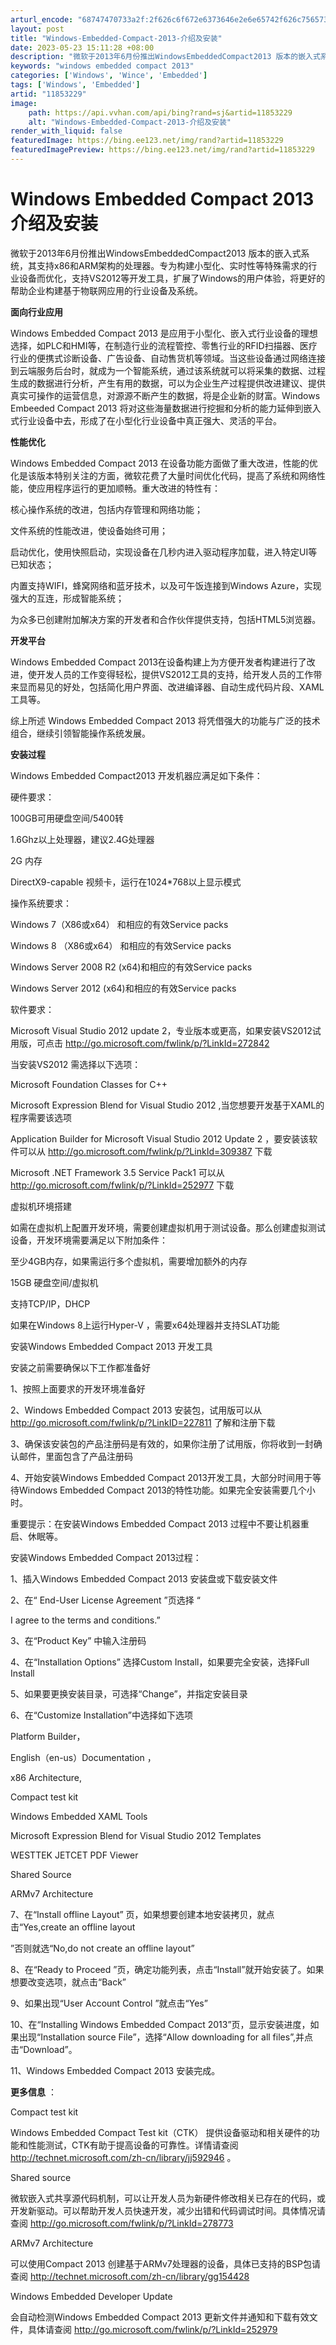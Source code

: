 ```yaml
---
arturl_encode: "68747470733a2f:2f626c6f672e6373646e2e6e65742f626c7565736561373235:2f61727469636c652f64657461696c732f3131383533323239"
layout: post
title: "Windows-Embedded-Compact-2013-介绍及安装"
date: 2023-05-23 15:11:28 +08:00
description: "微软于2013年6月份推出WindowsEmbeddedCompact2013 版本的嵌入式系统，其"
keywords: "windows embedded compact 2013"
categories: ['Windows', 'Wince', 'Embedded']
tags: ['Windows', 'Embedded']
artid: "11853229"
image:
    path: https://api.vvhan.com/api/bing?rand=sj&artid=11853229
    alt: "Windows-Embedded-Compact-2013-介绍及安装"
render_with_liquid: false
featuredImage: https://bing.ee123.net/img/rand?artid=11853229
featuredImagePreview: https://bing.ee123.net/img/rand?artid=11853229
---
```


# Windows Embedded Compact 2013 介绍及安装

微软于2013年6月份推出WindowsEmbeddedCompact2013 版本的嵌入式系统，其支持x86和ARM架构的处理器。专为构建小型化、实时性等特殊需求的行业设备而优化，支持VS2012等开发工具，扩展了Windows的用户体验，将更好的帮助企业构建基于物联网应用的行业设备及系统。

**面向行业应用**
  
Windows Embedded Compact 2013 是应用于小型化、嵌入式行业设备的理想选择，如PLC和HMI等，在制造行业的流程管控、零售行业的RFID扫描器、医疗行业的便携式诊断设备、广告设备、自动售货机等领域。当这些设备通过网络连接到云端服务后台时，就成为一个智能系统，通过该系统就可以将采集的数据、过程生成的数据进行分析，产生有用的数据，可以为企业生产过程提供改进建议、提供真实可操作的运营信息，对源源不断产生的数据，将是企业新的财富。Windows Embeeded Compact 2013 将对这些海量数据进行挖掘和分析的能力延伸到嵌入式行业设备中去，形成了在小型化行业设备中真正强大、灵活的平台。

**性能优化**
  
Windows Embedded Compact 2013 在设备功能方面做了重大改进，性能的优化是该版本特别关注的方面，微软花费了大量时间优化代码，提高了系统和网络性能，使应用程序运行的更加顺畅。重大改进的特性有：
  
核心操作系统的改进，包括内存管理和网络功能；
  
文件系统的性能改进，使设备始终可用；
  
启动优化，使用快照启动，实现设备在几秒内进入驱动程序加载，进入特定UI等已知状态；
  
内置支持WIFI，蜂窝网络和蓝牙技术，以及可午饭连接到Windows Azure，实现强大的互连，形成智能系统；
  
为众多已创建附加解决方案的开发者和合作伙伴提供支持，包括HTML5浏览器。

**开发平台**

Windows Embedded Compact 2013在设备构建上为方便开发者构建进行了改进，使开发人员的工作变得轻松，提供VS2012工具的支持，给开发人员的工作带来显而易见的好处，包括简化用户界面、改进编译器、自动生成代码片段、XAML工具等。
  
综上所述 Windows Embedded Compact 2013 将凭借强大的功能与广泛的技术组合，继续引领智能操作系统发展。

**安装过程**
  
Windows Embedded Compact2013 开发机器应满足如下条件：
  
硬件要求：
  
100GB可用硬盘空间/5400转
  
1.6Ghz以上处理器，建议2.4G处理器
  
2G 内存
  
DirectX9-capable 视频卡，运行在1024\*768以上显示模式
  
操作系统要求：
  
Windows 7（X86或x64） 和相应的有效Service packs
  
Windows 8 （X86或x64） 和相应的有效Service packs
  
Windows Server 2008 R2 (x64)和相应的有效Service packs
  
Windows Server 2012 (x64)和相应的有效Service packs

软件要求：
  
Microsoft Visual Studio 2012 update 2，专业版本或更高，如果安装VS2012试用版，可点击
<http://go.microsoft.com/fwlink/p/?LinkId=272842>
  
当安装VS2012 需选择以下选项：
  
Microsoft Foundation Classes for C++
  
Microsoft Expression Blend for Visual Studio 2012 ,当您想要开发基于XAML的程序需要该选项
  
Application Builder for Microsoft Visual Studio 2012 Update 2 ，要安装该软件可以从
<http://go.microsoft.com/fwlink/p/?LinkId=309387>
下载
  
Microsoft .NET Framework 3.5 Service Pack1 可以从
<http://go.microsoft.com/fwlink/p/?LinkId=252977>
下载

虚拟机环境搭建
  
如需在虚拟机上配置开发环境，需要创建虚拟机用于测试设备。那么创建虚拟测试设备，开发环境需要满足以下附加条件：
  
至少4GB内存，如果需运行多个虚拟机，需要增加额外的内存
  
15GB 硬盘空间/虚拟机
  
支持TCP/IP，DHCP
  
如果在Windows 8上运行Hyper-V ，需要x64处理器并支持SLAT功能

安装Windows Embedded Compact 2013 开发工具
  
安装之前需要确保以下工作都准备好
  
1、按照上面要求的开发环境准备好
  
2、Windows Embedded Compact 2013 安装包，试用版可以从
<http://go.microsoft.com/fwlink/p/?LinkID=227811>
了解和注册下载
  
3、确保该安装包的产品注册码是有效的，如果你注册了试用版，你将收到一封确认邮件，里面包含了产品注册码
  
4、开始安装Windows Embedded Compact 2013开发工具，大部分时间用于等待Windows Embedded Compact 2013的特性功能。如果完全安装需要几个小时。
  
重要提示：在安装Windows Embedded Compact 2013 过程中不要让机器重启、休眠等。

安装Windows Embedded Compact 2013过程：
  
1、插入Windows Embedded Compact 2013 安装盘或下载安装文件
  
2、在“ End-User License Agreement ”页选择 “
  
I agree to the terms and conditions.”
  
3、在“Product Key” 中输入注册码
  
4、在“Installation Options” 选择Custom Install，如果要完全安装，选择Full Install
  
5、如果要更换安装目录，可选择“Change”，并指定安装目录
  
6、在“Customize Installation”中选择如下选项
  
Platform Builder，
  
English（en-us）Documentation ，
  
x86 Architecture,
  
Compact test kit
  
Windows Embedded XAML Tools
  
Microsoft Expression Blend for Visual Studio 2012 Templates
  
WESTTEK JETCET PDF Viewer
  
Shared Source
  
ARMv7 Architecture
  
7、在“Install offline Layout” 页，如果想要创建本地安装拷贝，就点击“Yes,create an offline layout
  
”否则就选“No,do not create an offline layout”
  
8、在“Ready to Proceed ”页，确定功能列表，点击“Install”就开始安装了。如果想要改变选项，就点击“Back”
  
9、如果出现“User Account Control ”就点击“Yes”
  
10、在“Installing Windows Embedded Compact 2013”页，显示安装进度，如果出现“Installation source File”，选择“Allow downloading for all files”,并点击“Download”。
  
11、Windows Embedded Compact 2013 安装完成。

**更多信息**
：
  
Compact test kit
  
Windows Embedded Compact Test kit（CTK） 提供设备驱动和相关硬件的功能和性能测试，CTK有助于提高设备的可靠性。详情请查阅
<http://technet.microsoft.com/zh-cn/library/jj592946>
。
  
Shared source
  
微软嵌入式共享源代码机制，可以让开发人员为新硬件修改相关已存在的代码，或开发新驱动。可以帮助开发人员快速开发，减少出错和代码调试时间。具体情况请查阅
<http://go.microsoft.com/fwlink/p/?LinkId=278773>
  
ARMv7 Architecture
  
可以使用Compact 2013 创建基于ARMv7处理器的设备，具体已支持的BSP包请查阅
<http://technet.microsoft.com/zh-cn/library/gg154428>

Windows Embedded Developer Update
  
会自动检测Windows Embedded Compact 2013 更新文件并通知和下载有效文件，具体请查阅
<http://go.microsoft.com/fwlink/p/?LinkId=252979>